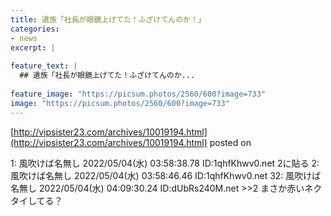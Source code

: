 ```yaml
---
title: 遺族「社長が眼鏡上げてた！ふざけてんのか！」
categories:
- news
excerpt: |
  
feature_text: |
  ## 遺族「社長が眼鏡上げてた！ふざけてんのか...
  
feature_image: "https://picsum.photos/2560/600?image=733"
image: "https://picsum.photos/2560/600?image=733"
---
```


[http://vipsister23.com/archives/10019194.html](http://vipsister23.com/archives/10019194.html)
posted on 

<!--more-->

1: 風吹けば名無し 2022/05/04(水) 03:58:38.78 ID:1qhfKhwv0.net 2に貼る 2: 風吹けば名無し 2022/05/04(水) 03:58:46.46 ID:1qhfKhwv0.net 32: 風吹けば名無し 2022/05/04(水) 04:09:30.24 ID:dUbRs240M.net &gt;&gt;2 まさか赤いネクタイしてる？
